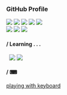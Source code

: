 ### GitHub Profile

<span>
<img src="https://img.shields.io/badge/ReactJS-61DAFB?style=flat-square&logo=React&logoColor=black"/>
<img src="https://img.shields.io/badge/TypeScript-3178C6?style=flat-square&logo=TypeScript&logoColor=white"/>
<img src="https://img.shields.io/badge/styled components-DB7093?style=flat-square&logo=styled-components&logoColor=white"/>
<img src="https://img.shields.io/badge/Redux-764ABC?style=flat-square&logo=Redux&logoColor=white"/>
<img src="https://img.shields.io/badge/JavaScript-F7DF1E?style=flat-square&logo=JavaScript&logoColor=black"/>
</span>
<br />
<span>
<img src="https://img.shields.io/badge/HTML5-E34F26?style=flat-square&logo=HTML5&logoColor=white"/>
<img src="https://img.shields.io/badge/CSS3-1572B6?style=flat-square&logo=CSS3&logoColor=white"/>
<img src="https://img.shields.io/badge/AWS-232F3E?style=flat-square&logo=Amazon%20AWS&logoColor=white"/>
<h4>/ Learning . . .</h4>&nbsp;
<img src="https://img.shields.io/badge/MobX-FF9955?style=flat-square&logo=MobX&logoColor=white"/>
<img src="https://img.shields.io/badge/Webpack-8DD6F9?style=flat-square&logo=Webpack&logoColor=black"/>
</span>
<h4>/ ⌨</h4>
<span>
  <a href="https://opal2020.github.io/keyboard/">
    playing with keyboard
  </a>
</span>


